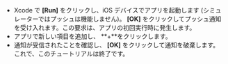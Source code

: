 
* Xcode で **[Run]** をクリックし、iOS デバイスでアプリを起動します (シミュレーターではプッシュは機能しません)。 **[OK]** をクリックしてプッシュ通知を受け入れます。この要求は、アプリの初回実行時に発生します。
* アプリで新しい項目を追加し、 **+**をクリックします。
* 通知が受信されたことを確認し、 **[OK]** をクリックして通知を破棄します。 これで、このチュートリアルは終了です。



<!--HONumber=Nov16_HO3-->


